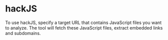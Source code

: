 # hackJS
To use hackJS, specify a target URL that contains JavaScript files you want to analyze. The tool will fetch these JavaScript files, extract embedded links and subdomains.
